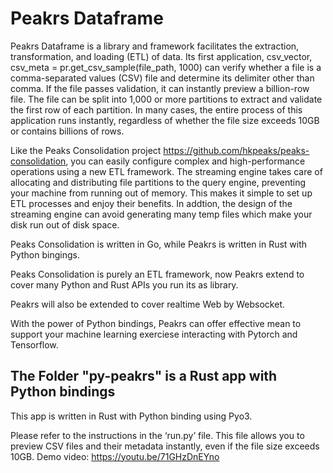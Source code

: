 # Peakrs Dataframe
Peakrs Dataframe is a library and framework facilitates the extraction, transformation, and loading (ETL) of data. Its first application, csv_vector, csv_meta = pr.get_csv_sample(file_path, 1000) can verify whether a file is a comma-separated values (CSV) file and determine its delimiter other than comma. If the file passes validation, it can instantly preview a billion-row file. The file can be split into 1,000 or more partitions to extract and validate the first row of each partition. In many cases, the entire process of this application runs instantly, regardless of whether the file size exceeds 10GB or contains billions of rows.

Like the Peaks Consolidation project https://github.com/hkpeaks/peaks-consolidation, you can easily configure complex and high-performance operations using a new ETL framework. The streaming engine takes care of allocating and distributing file partitions to the query engine, preventing your machine from running out of memory. This makes it simple to set up ETL processes and enjoy their benefits. In addtion, the design of the streaming engine can avoid generating many temp files which make your disk run out of disk space.

Peaks Consolidation is written in Go, while Peakrs is written in Rust with Python bingings.

Peaks Consolidation is purely an ETL framework, now Peakrs extend to cover many Python and Rust APIs you run its as library.

Peakrs will also be extended to cover realtime Web by Websocket.

With the power of Python bindings, Peakrs can offer effective mean to support your machine learning exerciese interacting with Pytorch and Tensorflow.

## The Folder "py-peakrs" is a Rust app with Python bindings

This app is written in Rust with Python binding using Pyo3. 

Please refer to the instructions in the ‘run.py’ file. This file allows you to preview CSV files and their metadata instantly, even if the file size exceeds 10GB. Demo video: https://youtu.be/71GHzDnEYno
